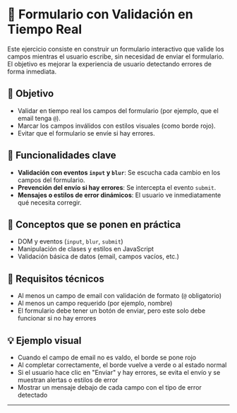 # 📝 Formulario con Validación en Tiempo Real

Este ejercicio consiste en construir un formulario interactivo que valide los campos mientras el usuario escribe, sin necesidad de enviar el formulario. El objetivo es mejorar la experiencia de usuario detectando errores de forma inmediata.

## 🎯 Objetivo

- Validar en tiempo real los campos del formulario (por ejemplo, que el email tenga `@`).
- Marcar los campos inválidos con estilos visuales (como borde rojo).
- Evitar que el formulario se envíe si hay errores.

## 🚀 Funcionalidades clave

- **Validación con eventos `input` y `blur`**: Se escucha cada cambio en los campos del formulario.
- **Prevención del envío si hay errores**: Se intercepta el evento `submit`.
- **Mensajes o estilos de error dinámicos**: El usuario ve inmediatamente qué necesita corregir.

## 🧠 Conceptos que se ponen en práctica

- DOM y eventos (`input`, `blur`, `submit`)
- Manipulación de clases y estilos en JavaScript
- Validación básica de datos (email, campos vacíos, etc.)

## 🧪 Requisitos técnicos

- Al menos un campo de email con validación de formato (`@` obligatorio)
- Al menos un campo requerido (por ejemplo, nombre)
- El formulario debe tener un botón de enviar, pero este solo debe funcionar si no hay errores


## 💡 Ejemplo visual

- Cuando el campo de email no es valdo, el borde se pone rojo
- Al completar correctamente, el borde vuelve a verde o al estado normal
- Si el usuario hace clic en "Enviar" y hay errores, se evita el envío y se muestran alertas o estilos de error
- Mostrar un mensaje debajo de cada campo con el tipo de error detectado

---



